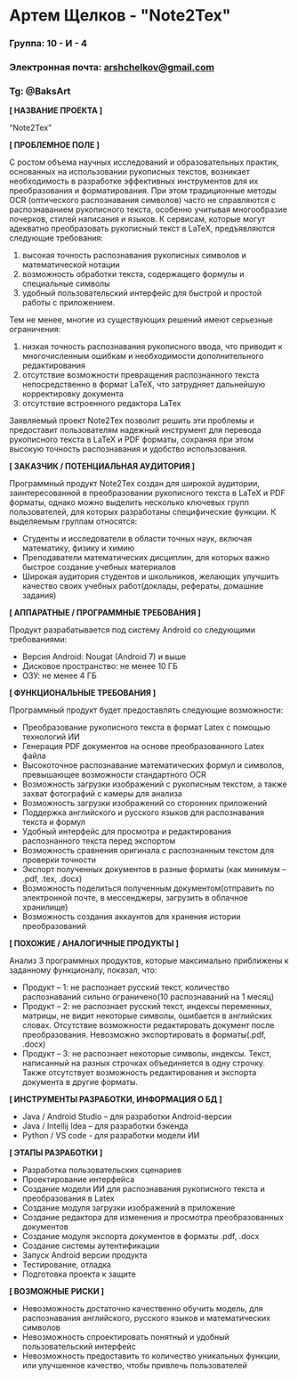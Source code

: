 # Артем Щелков - "Note2Tex"
### Группа: 10 - И - 4
### Электронная почта: arshchelkov@gmail.com
### Tg: @BaksArt


**[ НАЗВАНИЕ ПРОЕКТА ]**

“Note2Tex”

**[ ПРОБЛЕМНОЕ ПОЛЕ ]**

С ростом объема научных исследований и образовательных практик, основанных на использовании рукописных текстов, возникает необходимость в разработке эффективных инструментов для их преобразования и форматирования. При этом традиционные методы OCR (оптического распознавания символов) часто не справляются с распознаванием рукописного текста, особенно учитывая многообразие почерков, стилей написания и языков. К сервисам, которые могут адекватно преобразовать рукописный текст в LaTeX, предъявляются следующие требования: 
1) высокая точность распознавания рукописных символов и математической нотации
2) возможность обработки текста, содержащего формулы и специальные символы
3) удобный пользовательский интерфейс для быстрой и простой работы с приложением.
  
Тем не менее, многие из существующих решений имеют серьезные ограничения: 
1) низкая точность распознавания рукописного ввода, что приводит к многочисленным ошибкам и необходимости дополнительного редактирования
2) отсутствие возможности превращения распознанного текста непосредственно в формат LaTeX, что затрудняет дальнейшую корректировку документа
3) отсутствие встроенного редактора LaTex 

Заявляемый проект Note2Tex позволит решить эти проблемы и предоставит пользователям надежный инструмент для перевода рукописного текста в LaTeX и PDF форматы, сохраняя при этом высокую точность распознавания и удобство использования.

**[ ЗАКАЗЧИК / ПОТЕНЦИАЛЬНАЯ АУДИТОРИЯ ]**

Программный продукт Note2Tex создан для широкой аудитории, заинтересованной в преобразовании рукописного текста в LaTeX и PDF форматы, однако можно выделить несколько ключевых групп пользователей, для которых разработаны специфические функции. 
К выделяемым группам относятся:

* Студенты и исследователи в области точных наук, включая математику, физику и химию
* Преподаватели математических дисциплин, для которых важно быстрое создание учебных материалов
* Широкая аудитория студентов и школьников, желающих улучшить качество своих учебных работ(доклады, рефераты, домашние задания)

**[ АППАРАТНЫЕ / ПРОГРАММНЫЕ ТРЕБОВАНИЯ ]** 

Продукт разрабатывается под систему Android со следующими требованиями:

* Версия Android: Nougat (Android 7) и выше
* Дисковое пространство: не менее 10 ГБ
* ОЗУ: не менее 4 ГБ

**[ ФУНКЦИОНАЛЬНЫЕ ТРЕБОВАНИЯ ]**

Программный продукт будет предоставлять следующие возможности:
* Преобразование рукописного текста в формат Latex с помощью технологий ИИ
* Генерация PDF документов на основе преобразованного Latex файла
* Высокоточное распознавание математических формул и символов, превышающее возможности стандартного OCR
* Возможность загрузки изображений с рукописным текстом, а также захват фотографий с камеры для анализа
* Возможность загрузки изображений со сторонних приложений
* Поддержка английского и русского языков для распознавания текста и формул
* Удобный интерфейс для просмотра и редактирования распознанного текста перед экспортом
* Возможность сравнения оригинала с распознанным текстом для проверки точности
* Экспорт полученных документов в разные форматы (как минимум – .pdf, .tex, .docx)
* Возможность поделиться полученным документом(отправить по электронной почте, в мессенджеры, загрузить в облачное хранилище)
* Возможность создания аккаунтов для хранения истории преобразований

**[ ПОХОЖИЕ / АНАЛОГИЧНЫЕ ПРОДУКТЫ ]**

Анализ 3 программных продуктов, которые максимально приближены к заданному функционалу, показал, что:

* Продукт – 1: не распознает русский текст, количество распознаваний сильно ограничено(10 распознаваний на 1 месяц)
*	Продукт – 2: не распознает русский текст, индексы переменных, матрицы, не видит некоторые символы, ошибается в английских словах. Отсутствие возможности редактировать документ после преобразования. Невозможно экспортировать в форматы(.pdf, .docx)
* Продукт – 3: не распознает некоторые символы, индексы. Текст, написанный на разных строчках объединяется в одну строчку. Также отсутствует возможность редактирования и экспорта документа в другие форматы.

**[ ИНСТРУМЕНТЫ РАЗРАБОТКИ, ИНФОРМАЦИЯ О БД ]**

*	Java / Android Studio – для разработки Android-версии
*	Java / Intellij Idea – для разработки бэкенда
*	Python / VS code - для разработки модели ИИ

**[ ЭТАПЫ РАЗРАБОТКИ ]**

*	Разработка пользовательских сценариев
*	Проектирование интерфейса
*	Создание модели ИИ для распознавания рукописного текста и преобразования в Latex
*	Создание модуля загрузки изображений в приложение
*	Создание редактора для изменения и просмотра преобразованных документов
*	Создание модуля экспорта документов в форматы .pdf, .docx
*	Создание системы аутентификации
*	Запуск Android версии продукта
*	Тестирование, отладка
*	Подготовка проекта к защите

**[ ВОЗМОЖНЫЕ РИСКИ ]**

*	Невозможность достаточно качественно обучить модель, для распознавания английского, русского языков и математических символов
*	Невозможность спроектировать понятный и удобный пользовательский интерфейс 
*	Невозможность предоставить то количество уникальных функции, или улучшенное качество, чтобы привлечь пользователей
